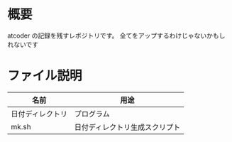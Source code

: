 # 概要
atcoder の記録を残すレポジトリです。
全てをアップするわけじゃないかもしれないです

# ファイル説明

名前|用途
---|---
日付ディレクトリ|プログラム
mk.sh|日付ディレクトリ生成スクリプト



